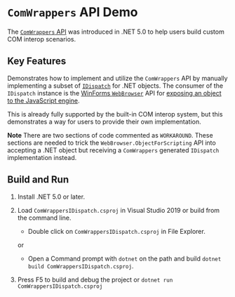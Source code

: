 `ComWrappers` API Demo
================

The [`ComWrappers` API](https://github.com/dotnet/runtime/issues/1845) was introduced in .NET 5.0 to help users build custom COM interop scenarios.

Key Features
------------

Demonstrates how to implement and utilize the `ComWrappers` API by manually implementing a subset of [`IDispatch`](https://docs.microsoft.com/windows/win32/api/oaidl/nn-oaidl-idispatch) for .NET objects. The consumer of the `IDispatch` instance is the [WinForms `WebBrowser`](https://docs.microsoft.com/dotnet/framework/winforms/controls/webbrowser-control-windows-forms) API for [exposing an object to the JavaScript engine](https://docs.microsoft.com/dotnet/api/system.windows.forms.webbrowser.objectforscripting).

This is already fully supported by the built-in COM interop system, but this demonstrates a way for users to provide their own implementation.

**Note** There are two sections of code commented as `WORKAROUND`. These sections are needed to trick the `WebBrowser.ObjectForScripting` API into accepting a .NET object but receiving a `ComWrappers` generated `IDispatch` implementation instead.

Build and Run
-------------

1) Install .NET 5.0 or later.

1) Load `ComWrappersIDispatch.csproj` in Visual Studio 2019 or build from the command line.
    - Double click on `ComWrappersIDispatch.csproj` in File Explorer.

    or

    - Open a Command prompt with `dotnet` on the path and build `dotnet build ComWrappersIDispatch.csproj`.

1) Press F5 to build and debug the project or `dotnet run ComWrappersIDispatch.csproj`
